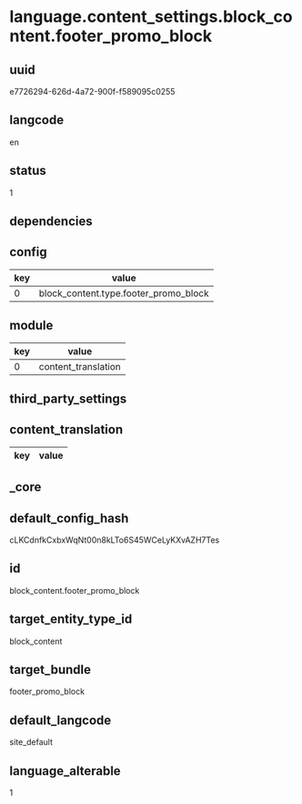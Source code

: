 # language.content_settings.block_content.footer_promo_block

## uuid
e7726294-626d-4a72-900f-f589095c0255

## langcode
en

## status
1

## dependencies

## config
|key|value|
|-|-|
|0|block_content.type.footer_promo_block|


## module
|key|value|
|-|-|
|0|content_translation|


## third_party_settings

## content_translation
|key|value|
|-|-|


## _core

## default_config_hash
cLKCdnfkCxbxWqNt00n8kLTo6S45WCeLyKXvAZH7Tes

## id
block_content.footer_promo_block

## target_entity_type_id
block_content

## target_bundle
footer_promo_block

## default_langcode
site_default

## language_alterable
1

